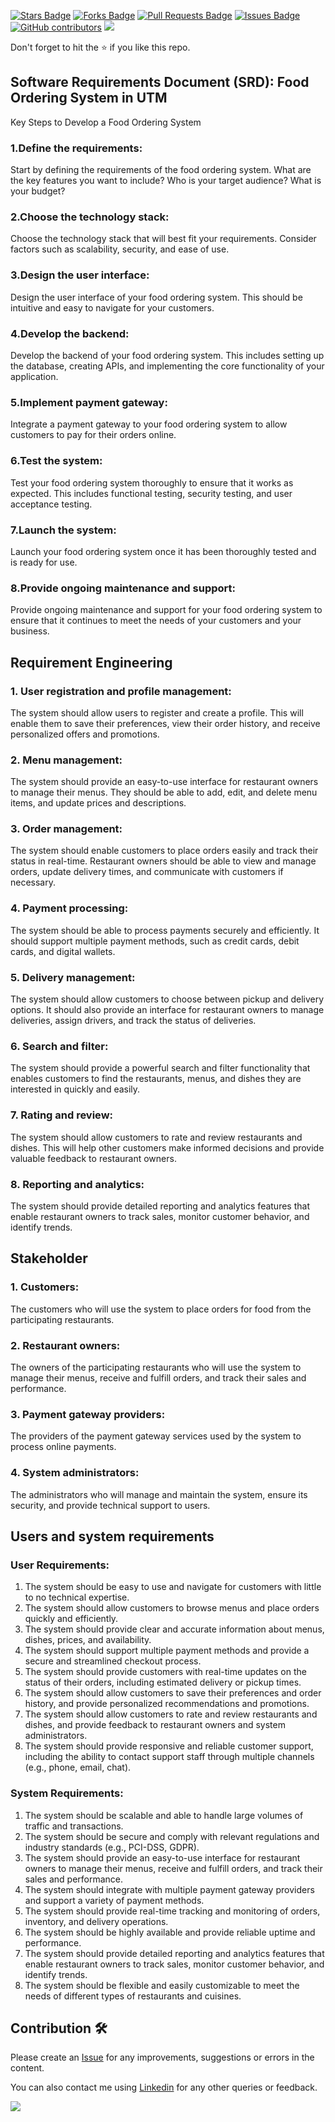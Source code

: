 <a href="https://github.com/drshahizan/software-engineering/stargazers"><img src="https://img.shields.io/github/stars/drshahizan/software-engineering" alt="Stars Badge"/></a>
<a href="https://github.com/drshahizan/software-engineering/network/members"><img src="https://img.shields.io/github/forks/drshahizan/software-engineering" alt="Forks Badge"/></a>
<a href="https://github.com/drshahizan/software-engineering/pulls"><img src="https://img.shields.io/github/issues-pr/drshahizan/software-engineering" alt="Pull Requests Badge"/></a>
<a href="https://github.com/drshahizan/software-engineering"><img src="https://img.shields.io/github/issues/drshahizan/software-engineering" alt="Issues Badge"/></a>
<a href="https://github.com/drshahizan/software-engineering/graphs/contributors"><img alt="GitHub contributors" src="https://img.shields.io/github/contributors/drshahizan/software-engineering?color=2b9348"></a>
![](https://visitor-badge.glitch.me/badge?page_id=drshahizan/software-engineering)

Don't forget to hit the :star: if you like this repo.

## Software Requirements Document (SRD): Food Ordering System in UTM


Key Steps to Develop a Food Ordering System

### 1.Define the requirements: 
Start by defining the requirements of the food ordering system. What are the key features you want to include? Who is your target audience? What is your budget?

### 2.Choose the technology stack: 
Choose the technology stack that will best fit your requirements. Consider factors such as scalability, security, and ease of use.

### 3.Design the user interface: 
Design the user interface of your food ordering system. This should be intuitive and easy to navigate for your customers.

### 4.Develop the backend: 
Develop the backend of your food ordering system. This includes setting up the database, creating APIs, and implementing the core functionality of your application.

### 5.Implement payment gateway: 
Integrate a payment gateway to your food ordering system to allow customers to pay for their orders online.

### 6.Test the system: 
Test your food ordering system thoroughly to ensure that it works as expected. This includes functional testing, security testing, and user acceptance testing.

### 7.Launch the system: 
Launch your food ordering system once it has been thoroughly tested and is ready for use.

### 8.Provide ongoing maintenance and support: 
Provide ongoing maintenance and support for your food ordering system to ensure that it continues to meet the needs of your customers and your business.
## Requirement Engineering

### 1. User registration and profile management: 
The system should allow users to register and create a profile. This will enable them to save their preferences, view their order history, and receive personalized offers and promotions.

### 2. Menu management: 
The system should provide an easy-to-use interface for restaurant owners to manage their menus. They should be able to add, edit, and delete menu items, and update prices and descriptions.

### 3. Order management: 
The system should enable customers to place orders easily and track their status in real-time. Restaurant owners should be able to view and manage orders, update delivery times, and communicate with customers if necessary.

### 4. Payment processing: 
The system should be able to process payments securely and efficiently. It should support multiple payment methods, such as credit cards, debit cards, and digital wallets.

### 5. Delivery management: 
The system should allow customers to choose between pickup and delivery options. It should also provide an interface for restaurant owners to manage deliveries, assign drivers, and track the status of deliveries.

### 6. Search and filter: 
The system should provide a powerful search and filter functionality that enables customers to find the restaurants, menus, and dishes they are interested in quickly and easily.

### 7. Rating and review: 
The system should allow customers to rate and review restaurants and dishes. This will help other customers make informed decisions and provide valuable feedback to restaurant owners.

### 8. Reporting and analytics: 
The system should provide detailed reporting and analytics features that enable restaurant owners to track sales, monitor customer behavior, and identify trends.

## Stakeholder
### 1. Customers: 
The customers who will use the system to place orders for food from the participating restaurants.

### 2. Restaurant owners: 
The owners of the participating restaurants who will use the system to manage their menus, receive and fulfill orders, and track their sales and performance.

### 3. Payment gateway providers: 
The providers of the payment gateway services used by the system to process online payments.

### 4. System administrators: 
The administrators who will manage and maintain the system, ensure its security, and provide technical support to users.

## Users and system requirements
### User Requirements:
1. The system should be easy to use and navigate for customers with little to no technical expertise.
2. The system should allow customers to browse menus and place orders quickly and efficiently.
3. The system should provide clear and accurate information about menus, dishes, prices, and availability.
4. The system should support multiple payment methods and provide a secure and streamlined checkout process.
5. The system should provide customers with real-time updates on the status of their orders, including estimated delivery or pickup times.
6. The system should allow customers to save their preferences and order history, and provide personalized recommendations and promotions.
7. The system should allow customers to rate and review restaurants and dishes, and provide feedback to restaurant owners and system administrators.
8. The system should provide responsive and reliable customer support, including the ability to contact support staff through multiple channels (e.g., phone, email, chat).
### System Requirements:
1. The system should be scalable and able to handle large volumes of traffic and transactions.
2. The system should be secure and comply with relevant regulations and industry standards (e.g., PCI-DSS, GDPR).
3. The system should provide an easy-to-use interface for restaurant owners to manage their menus, receive and fulfill orders, and track their sales and performance.
4. The system should integrate with multiple payment gateway providers and support a variety of payment methods.
5. The system should provide real-time tracking and monitoring of orders, inventory, and delivery operations.
6. The system should be highly available and provide reliable uptime and performance.
7. The system should provide detailed reporting and analytics features that enable restaurant owners to track sales, monitor customer behavior, and identify trends.
8. The system should be flexible and easily customizable to meet the needs of different types of restaurants and cuisines.
## Contribution 🛠️
Please create an [Issue](https://github.com/drshahizan/software-engineering/issues) for any improvements, suggestions or errors in the content.

You can also contact me using [Linkedin](https://www.linkedin.com/in/drshahizan/) for any other queries or feedback.

![](https://visitor-badge.glitch.me/badge?page_id=drshahizan)



